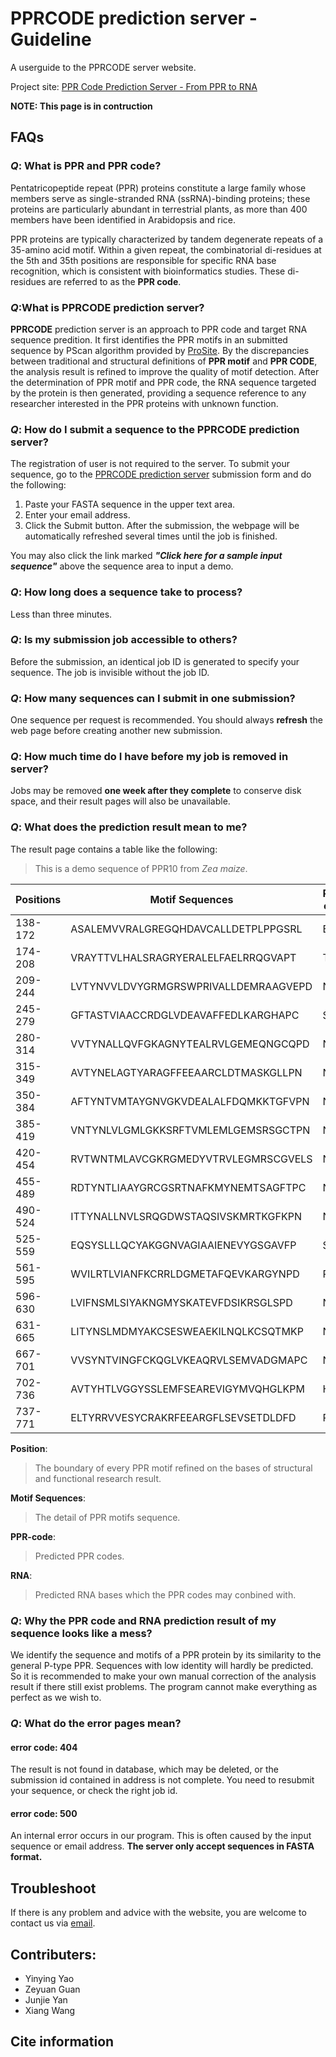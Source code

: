 # PPRCODE prediction server - Guideline
A userguide to the PPRCODE server website.

Project site: [PPR Code Prediction Server - From PPR to RNA](http://yinlab.hzau.edu.cn/pprcode/)

**NOTE: This page is in contruction**

## FAQs

### _Q_: What is PPR and PPR code?
Pentatricopeptide repeat (PPR) proteins constitute a large family whose members serve as single-stranded RNA (ssRNA)-binding proteins; these proteins are particularly abundant in terrestrial plants, as more than 400 members have been identified in Arabidopsis and rice.

PPR proteins are typically characterized by tandem degenerate repeats of a 35-amino acid motif. Within a given repeat, the combinatorial di-residues at the 5th and 35th positions are responsible for specific RNA base recognition, which is consistent with bioinformatics studies. These di-residues are referred to as the **PPR code**. 


### _Q_:What is PPRCODE prediction server?
**PPRCODE** prediction server is an approach to PPR code and target RNA sequence predition. It first identifies the PPR motifs in an submitted sequence by PScan algorithm provided by [ProSite](https://prosite.expasy.org/). By the discrepancies between traditional and structural definitions of **PPR motif** and **PPR CODE**, the analysis result is refined to improve the quality of motif detection. After the determination of PPR motif and PPR code, the RNA sequence targeted by the protein is then generated, providing a sequence reference to any researcher interested in the PPR proteins with unknown function.


### _Q_: How do I submit a sequence to the PPRCODE prediction server?

The registration of user is not required to the server. To submit your sequence, go to the [PPRCODE prediction server](http://yinlab.hzau.edu.cn/pprcode/) submission form and do the following:
  1. Paste your FASTA sequence in the upper text area.
  2. Enter your email address.
  3. Click the Submit button.
 After the submission, the webpage will be automatically refreshed several times until the job is finished. 
 
You may also click the link marked _**"Click here for a sample input sequence"**_ above the sequence area to input a demo.

### _Q_: How long does a sequence take to process?
Less than three minutes.

### _Q_: Is my submission job accessible to others?
Before the submission, an identical job ID is generated to specify your sequence. The job is invisible without the job ID.

### _Q_: How many sequences can I submit in one submission?
One sequence per request is recommended. You should always **refresh** the web page before creating another new submission.

### _Q_: How much time do I have before my job is removed in server?
Jobs may be removed **one week after they complete** to conserve disk space, and their result pages will also be unavailable.

### _Q_: What does the prediction result mean to me?
The result page contains a table like the following:

> This is a demo sequence of PPR10 from *Zea maize*.


Positions | Motif Sequences | PPR-code | RNA
----------|-----------------|----------|-----
138-172 | ASALEMVVRALGREGQHDAVCALLDETPLPPGSRL | EL | ?
174-208 | VRAYTTVLHALSRAGRYERALELFAELRRQGVAPT | TT | A
209-244 | LVTYNVVLDVYGRMGRSWPRIVALLDEMRAAGVEPD | ND | U
245-279 | GFTASTVIAACCRDGLVDEAVAFFEDLKARGHAPC | SC | ?
280-314 | VVTYNALLQVFGKAGNYTEALRVLGEMEQNGCQPD | ND | U
315-349 | AVTYNELAGTYARAGFFEEAARCLDTMASKGLLPN | NN | Y
350-384 | AFTYNTVMTAYGNVGKVDEALALFDQMKKTGFVPN | NN | Y
385-419 | VNTYNLVLGMLGKKSRFTVMLEMLGEMSRSGCTPN | NN | Y
420-454 | RVTWNTMLAVCGKRGMEDYVTRVLEGMRSCGVELS | NS | C
455-489 | RDTYNTLIAAYGRCGSRTNAFKMYNEMTSAGFTPC | NC | Y
490-524 | ITTYNALLNVLSRQGDWSTAQSIVSKMRTKGFKPN | NN | Y
525-559 | EQSYSLLLQCYAKGGNVAGIAAIENEVYGSGAVFP | SP | ?
561-595 | WVILRTLVIANFKCRRLDGMETAFQEVKARGYNPD | RD | Y
596-630 | LVIFNSMLSIYAKNGMYSKATEVFDSIKRSGLSPD | ND | U
631-665 | LITYNSLMDMYAKCSESWEAEKILNQLKCSQTMKP | NP | ?
667-701 | VVSYNTVINGFCKQGLVKEAQRVLSEMVADGMAPC | NC | Y
702-736 | AVTYHTLVGGYSSLEMFSEAREVIGYMVQHGLKPM | HM | ?
737-771 | ELTYRRVVESYCRAKRFEEARGFLSEVSETDLDFD | RD | Y


**Position**:
> The boundary of every PPR motif refined on the bases of structural and functional research result.

**Motif Sequences**:
> The detail of PPR motifs sequence.

**PPR-code**:
> Predicted PPR codes.

**RNA**:
> Predicted RNA bases which the PPR codes may conbined with.

### _Q_: Why the PPR code and RNA prediction result of my sequence looks like a mess?
We identify the sequence and motifs of a PPR protein by its similarity to the general P-type PPR. Sequences with low identity will hardly be predicted. So it is recommended to make your own manual correction of the analysis result if there still exist problems. 
The program cannot make everything as perfect as we wish to.

### _Q_: What do the error pages mean?
#### error code: 404
The result is not found in database, which may be deleted, or the submission id contained in address is not complete.
You need to resubmit your sequence, or check the right job id.

#### error code: 500
An internal error occurs in our program. This is often caused by the input sequence or email address. 
**The server only accept sequences in FASTA format.**
## Troubleshoot

If there is any problem and advice with the website, you are welcome to contact us via [email](mailto:yaoyy@webmail.hzau.edu.cn).

## Contributers:
* Yinying Yao
* Zeyuan Guan
* Junjie Yan
* Xiang Wang

## Cite information


## 
